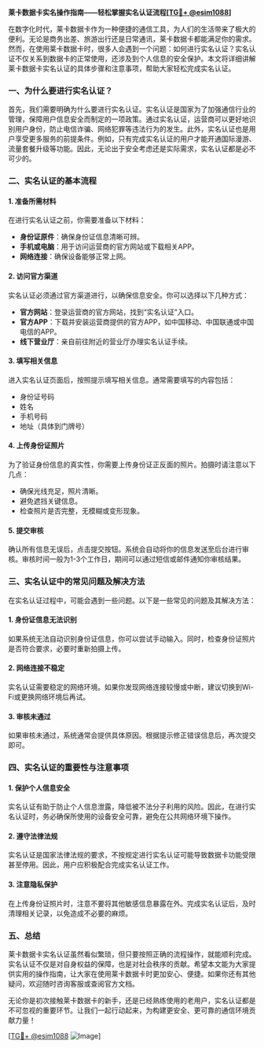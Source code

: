**莱卡数据卡实名操作指南——轻松掌握实名认证流程[[TG💪+ @esim1088](https://t.me/s/esim1088)]**

在数字化时代，莱卡数据卡作为一种便捷的通信工具，为人们的生活带来了极大的便利。无论是商务出差、旅游出行还是日常通讯，莱卡数据卡都能满足你的需求。然而，在使用莱卡数据卡时，很多人会遇到一个问题：如何进行实名认证？实名认证不仅关系到数据卡的正常使用，还涉及到个人信息的安全保护。本文将详细讲解莱卡数据卡实名认证的具体步骤和注意事项，帮助大家轻松完成实名认证。

### 一、为什么要进行实名认证？

首先，我们需要明确为什么要进行实名认证。实名认证是国家为了加强通信行业的管理，保障用户信息安全而制定的一项政策。通过实名认证，运营商可以更好地识别用户身份，防止电信诈骗、网络犯罪等违法行为的发生。此外，实名认证也是用户享受更多服务的前提条件。例如，只有完成实名认证的用户才能开通国际漫游、流量套餐升级等功能。因此，无论出于安全考虑还是实际需求，实名认证都是必不可少的。

### 二、实名认证的基本流程

#### 1. 准备所需材料

在进行实名认证之前，你需要准备以下材料：

- **身份证原件**：确保身份证信息清晰可辨。
- **手机或电脑**：用于访问运营商的官方网站或下载相关APP。
- **网络连接**：确保设备能够正常上网。

#### 2. 访问官方渠道

实名认证必须通过官方渠道进行，以确保信息安全。你可以选择以下几种方式：

- **官方网站**：登录运营商的官方网站，找到“实名认证”入口。
- **官方APP**：下载并安装运营商提供的官方APP，如中国移动、中国联通或中国电信的APP。
- **线下营业厅**：亲自前往附近的营业厅办理实名认证手续。

#### 3. 填写相关信息

进入实名认证页面后，按照提示填写相关信息。通常需要填写的内容包括：

- 身份证号码
- 姓名
- 手机号码
- 地址（具体到门牌号）

#### 4. 上传身份证照片

为了验证身份信息的真实性，你需要上传身份证正反面的照片。拍摄时请注意以下几点：

- 确保光线充足，照片清晰。
- 避免遮挡关键信息。
- 检查照片是否完整，无模糊或变形现象。

#### 5. 提交审核

确认所有信息无误后，点击提交按钮。系统会自动将你的信息发送至后台进行审核。审核时间一般为1-3个工作日，期间可以通过短信或邮件通知你审核结果。

### 三、实名认证中的常见问题及解决方法

在实名认证过程中，可能会遇到一些问题。以下是一些常见的问题及其解决方法：

#### 1. 身份证信息无法识别

如果系统无法自动识别身份证信息，你可以尝试手动输入。同时，检查身份证照片是否符合要求，必要时重新拍摄上传。

#### 2. 网络连接不稳定

实名认证需要稳定的网络环境。如果你发现网络连接较慢或中断，建议切换到Wi-Fi或更换网络环境后再试。

#### 3. 审核未通过

如果审核未通过，系统通常会提供具体原因。根据提示修正错误信息后，再次提交即可。

### 四、实名认证的重要性与注意事项

#### 1. 保护个人信息安全

实名认证有助于防止个人信息泄露，降低被不法分子利用的风险。因此，在进行实名认证时，务必确保所使用的设备安全可靠，避免在公共网络环境下操作。

#### 2. 遵守法律法规

实名认证是国家法律法规的要求，不按规定进行实名认证可能导致数据卡功能受限甚至停用。因此，用户应积极配合完成实名认证工作。

#### 3. 注意隐私保护

在上传身份证照片时，注意不要将其他敏感信息暴露在外。完成实名认证后，及时清理相关记录，以免造成不必要的麻烦。

### 五、总结

莱卡数据卡实名认证虽然看似繁琐，但只要按照正确的流程操作，就能顺利完成。实名认证不仅是对自身权益的保障，也是对社会秩序的贡献。希望本文能为大家提供实用的操作指南，让大家在使用莱卡数据卡时更加安心、便捷。如果你还有其他疑问，欢迎随时咨询客服或查阅官方文档。

无论你是初次接触莱卡数据卡的新手，还是已经熟练使用的老用户，实名认证都是不可忽视的重要环节。让我们一起行动起来，为构建更安全、更可靠的通信环境贡献力量！

[[TG💪+ @esim1088](https://t.me/s/esim1088) ![Image](https://i.postimg.cc/4NQfJmqS/Snipaste-2025-05-13-00-14-12.png)]